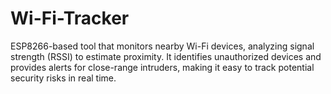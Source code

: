 # Wi-Fi-Tracker
ESP8266-based tool that monitors nearby Wi-Fi devices, analyzing signal strength (RSSI) to estimate proximity. It identifies unauthorized devices and provides alerts for close-range intruders, making it easy to track potential security risks in real time.
